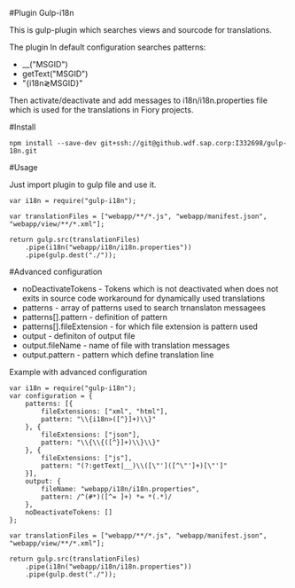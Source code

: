 #Plugin Gulp-i18n

This is gulp-plugin which searches views and sourcode for translations.

The plugin In default configuration searches patterns:

  * \_\_("MSGID")
  * getText("MSGID")
  * "{i18n&gl;MSGID}"

Then activate/deactivate and add messages to i18n/i18n.properties
file which is used for the translations in Fiory projects.

#Install

	npm install --save-dev git+ssh://git@github.wdf.sap.corp:I332698/gulp-18n.git

#Usage

Just import plugin to gulp file and use it.

	var i18n = require("gulp-i18n");

	var translationFiles = ["webapp/**/*.js", "webapp/manifest.json", "webapp/view/**/*.xml"];

	return gulp.src(translationFiles)
		.pipe(i18n("webapp/i18n/i18n.properties"))
		.pipe(gulp.dest("./"));

#Advanced configuration

 * noDeactivateTokens - Tokens which is not deactivated when does not exits in source code workaround for dynamically used translations
 * patterns - array of patterns used to search trnanslaton messagees
 * patterns[].pattern - definition of pattern
 * patterns[].fileExtension - for which file extension is pattern used
 * output - definiton of output file
 * output.fileName - name of file with translation messages
 * output.pattern - pattern which define translation line

Example with advanced configuration 

	var i18n = require("gulp-i18n");
	var configuration = {
		patterns: [{
			fileExtensions: ["xml", "html"],
			pattern: "\\{i18n>([^}]+)\\}"
		}, {
			fileExtensions: ["json"],
			pattern: "\\{\\{([^}]+)\\}\\}"
		}, {
			fileExtensions: ["js"],
			pattern: "(?:getText|__)\\([\"']([^\"']+)[\"']"
		}],
		output: {
			fileName: "webapp/i18n/i18n.properties",
			pattern: /^(#*)([^= ]+) *= *(.*)/
		},
		noDeactivateTokens: []
	};

	var translationFiles = ["webapp/**/*.js", "webapp/manifest.json", "webapp/view/**/*.xml"];

	return gulp.src(translationFiles)
		.pipe(i18n("webapp/i18n/i18n.properties"))
		.pipe(gulp.dest("./"));

